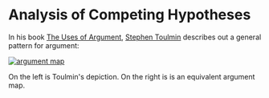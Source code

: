 # Analysis of Competing Hypotheses

In his book [The Uses of Argument](https://www.cambridge.org/core/books/uses-of-argument/26CF801BC12004587B66778297D5567C), [Stephen Toulmin](https://en.wikipedia.org/wiki/Stephen_Toulmin) describes out a general pattern for argument:

[![argument map](toulmin.svg)](toulmin.graphml)

On the left is Toulmin's depiction. On the right is is an equivalent argument map. 